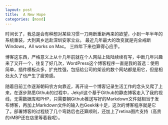 ```yaml
---
layout: post
title:  A New Hope
categories: [mood]
---
```


时间长了，我总是会有种想对某些习惯一刀两断重新再来的欲望，小到一年半年的系统重装，大到离乡远赴深圳安家立业。 最近几年最大的改变就是完全戒断Windows，All works on Mac。 三四年下来也算得心应手。

博客这东西，严格意义上从十几年前就在个人网站上陆陆续续有写，中断几年兴趣来了又开一个，往复了好几次，WordPress这个博客程序一直是我的首选：使用简单，插件模板众多，扩充性强，包括给公司的架设的数个网站都是用它，但是相处太久了也产生了疲劳感。

随着目前工作逐渐朝码农方向靠近，再开设一个博客记录生活工作的念头又爬了上来，在逐步熟悉Github的过程中，Jekyll这个基于Github的静态博客走入了我的视线，无需数据库和PHP，只需要朝Github推送写好的Markdown文件就相当于发布博客，再加上Markdown文件的输入也Geek味十足，这次的博客程序就是它了。部署博客的过程绕了几个弯路后也还算顺利，还加上了retina图片支持（高贵的rMBP还在店里等着我呢）。

